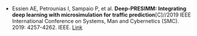 * Essien AE, Petrounias I, Sampaio P, et al. <b>Deep-PRESIMM: Integrating deep learning with microsimulation for traffic prediction</b>[C]//2019 IEEE International Conference on Systems, Man and Cybernetics (SMC). 2019: 4257-4262. IEEE. [Link](https://ieeexplore.ieee.org/abstract/document/8914604)
